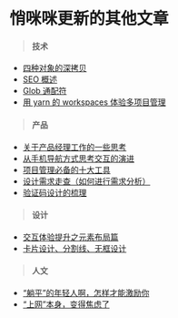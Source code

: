 # 悄咪咪更新的其他文章

> #### 技术

- [四种对象的深拷贝](/pages/others/deep-clone.md)
- [SEO 概述](/articles/trash/summary-of-seo.md)
- [Glob 通配符](/articles/trash/glob-wildcard.md)
- [用 yarn 的 workspaces 体验多项目管理](/articles/trash/yarn-workspaces.md)

> #### 产品

- [关于产品经理工作的一些思考](/articles/trash/how-to-be-pm.md)
- [从手机导航方式思考交互的演进](/articles/trash/think-about-navigation-event.md)
- [项目管理必备的十大工具](/articles/trash/ten-tools-of-pm.md)
- [设计需求走查（如何进行需求分析）](/articles/trash/how-to-analysis-demand-value.md)
- [验证码设计的梳理](/articles/trash/verification-code.md)

> #### 设计

- [交互体验提升之元素布局篇](/articles/trash/ux-details-at-ui.md)
- [卡片设计、分割线、无框设计](/articles/trash/gap-design.md)

> #### 人文

- [“躺平”的年轻人啊，怎样才能激励你](/articles/trash/how-to-encourage-youth.md)
- [“上网”本身，变得焦虑了](/articles/trash/why-so-anxiety.md)

